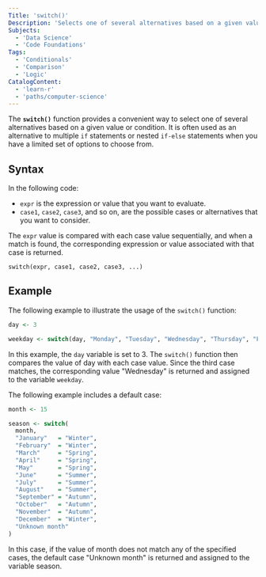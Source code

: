 ```yaml
---
Title: 'switch()'
Description: 'Selects one of several alternatives based on a given value or condition.'
Subjects:
  - 'Data Science'
  - 'Code Foundations'
Tags:
  - 'Conditionals'
  - 'Comparison'
  - 'Logic'
CatalogContent:
  - 'learn-r'
  - 'paths/computer-science'
---
```


The **`switch()`** function provides a convenient way to select one of several alternatives based on a given value or condition. It is often used as an alternative to multiple `if` statements or nested `if-else` statements when you have a limited set of options to choose from.

## Syntax

In the following code:

- `expr` is the expression or value that you want to evaluate.
- `case1`, `case2`, `case3`, and so on, are the possible cases or alternatives that you want to consider.

The `expr` value is compared with each case value sequentially, and when a match is found, the corresponding expression or value associated with that case is returned.

```pseudo
switch(expr, case1, case2, case3, ...)
```

## Example

The following example to illustrate the usage of the `switch()` function:

```r
day <- 3

weekday <- switch(day, "Monday", "Tuesday", "Wednesday", "Thursday", "Friday", "Saturday", "Sunday")
```

In this example, the `day` variable is set to 3. The `switch()` function then compares the value of day with each case value. Since the third case matches, the corresponding value "Wednesday" is returned and assigned to the variable `weekday`.

The following example includes a default case:

```r
month <- 15

season <- switch(
  month,
  "January"   = "Winter",
  "February"  = "Winter",
  "March"     = "Spring",
  "April"     = "Spring",
  "May"       = "Spring",
  "June"      = "Summer",
  "July"      = "Summer",
  "August"    = "Summer",
  "September" = "Autumn",
  "October"   = "Autumn",
  "November"  = "Autumn",
  "December"  = "Winter",
  "Unknown month"
)
```

In this case, if the value of month does not match any of the specified cases, the default case "Unknown month" is returned and assigned to the variable season.
